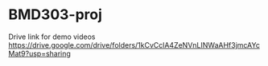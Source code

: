 # BMD303-proj

Drive link for demo videos
https://drive.google.com/drive/folders/1kCvCclA4ZeNVnLINWaAHf3jmcAYcMat9?usp=sharing
